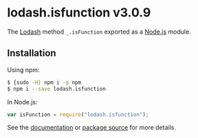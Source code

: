 # lodash.isfunction v3.0.9

The [Lodash](https://lodash.com/) method `_.isFunction` exported as a [Node.js](https://nodejs.org/) module.

## Installation

Using npm:

```bash
$ {sudo -H} npm i -g npm
$ npm i --save lodash.isfunction
```

In Node.js:

```js
var isFunction = require("lodash.isfunction");
```

See the [documentation](https://lodash.com/docs#isFunction) or [package source](https://github.com/lodash/lodash/blob/3.0.9-npm-packages/lodash.isfunction) for more details.
